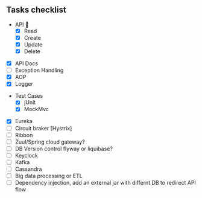 ##  Tasks checklist

- API 🐙
    - [x] Read
    - [x] Create
    - [x] Update
    - [x] Delete
- [x] API Docs
- [ ] Exception Handling
- [x] AOP
- [x] Logger
- Test Cases
    - [x] jUnit
    - [x] MockMvc
- [x] Eureka
- [ ] Circuit braker [Hystrix]
- [ ] Ribbon
- [ ] Zuul/Spring cloud gateway?
- [ ] DB Version control flyway or liquibase?
- [ ] Keyclock
- [ ] Kafka
- [ ] Cassandra
- [ ] Big data processing or ETL
- [ ] Dependency injection, add an external jar with differnt DB to redirect API flow
